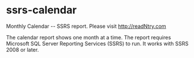 # ssrs-calendar
Monthly Calendar -- SSRS report. Please visit http://readNtry.com

The calendar report shows one month at a time.
The report requires Microsoft SQL Server Reporting Services (SSRS) to run. It works with SSRS 2008 or later.
